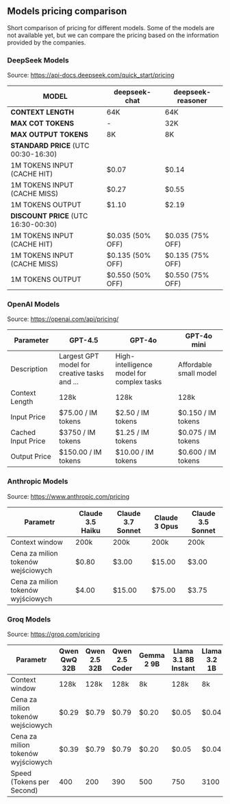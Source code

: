 ## Models pricing comparison

Short comparison of pricing for different models. Some of the models are not available yet, but we can compare the pricing based on the information provided by the companies.

### DeepSeek Models

Source: https://api-docs.deepseek.com/quick_start/pricing

| **MODEL**                              | **deepseek-chat** | **deepseek-reasoner** |
|----------------------------------------|-------------------|-----------------------|
| **CONTEXT LENGTH**                     | 64K               | 64K                   |
| **MAX COT TOKENS**                     | -                 | 32K                   |
| **MAX OUTPUT TOKENS**                  | 8K                | 8K                    |
| **STANDARD PRICE** (UTC 00:30-16:30)   |                   |                       |
| 1M TOKENS INPUT (CACHE HIT)            | $0.07             | $0.14                 |
| 1M TOKENS INPUT (CACHE MISS)           | $0.27             | $0.55                 |
| 1M TOKENS OUTPUT                       | $1.10             | $2.19                 |
| **DISCOUNT PRICE** (UTC 16:30-00:30)   |                   |                       |
| 1M TOKENS INPUT (CACHE HIT)            | $0.035 (50% OFF)  | $0.035 (75% OFF)      |
| 1M TOKENS INPUT (CACHE MISS)           | $0.135 (50% OFF)  | $0.135 (75% OFF)      |
| 1M TOKENS OUTPUT                       | $0.550 (50% OFF)  | $0.550 (75% OFF)      |

### OpenAI Models

Source: https://openai.com/api/pricing/

| Parameter            | GPT-4.5                                      | GPT-4o                                     | GPT-4o mini             |
|----------------------|----------------------------------------------|--------------------------------------------|-------------------------|
| Description          | Largest GPT model for creative tasks and ... | High-intelligence model for complex tasks  | Affordable small model  |
| Context Length       | 128k                                         | 128k                                       | 128k                    |
| Input Price          | $75.00 / IM tokens                           | $2.50 / IM tokens                          | $0.150 / IM tokens      |
| Cached Input Price   | $3750 / IM tokens                            | $1.25 / IM tokens                          | $0.075 / IM tokens      |
| Output Price         | $150.00 / IM tokens                          | $10.00 / IM tokens                         | $0.600 / IM tokens      |


### Anthropic Models


Source: https://www.anthropic.com/pricing

| **Parametr**                       | **Claude 3.5 Haiku** | **Claude 3.7 Sonnet** | **Claude 3 Opus** | **Claude 3.5 Sonnet** |
|------------------------------------|----------------------|-----------------------|-------------------|-----------------------|
| Context window                     | 200k                 | 200k                  | 200k              | 200k                  |
| Cena za milion tokenów wejściowych | $0.80                | $3.00                 | $15.00            | $3.00                 |
| Cena za milion tokenów wyjściowych | $4.00                | $15.00                | $75.00            | $3.75                 |


### Groq Models

Source: https://groq.com/pricing



| **Parametr**                       | **Qwen QwQ 32B** | **Qwen 2.5 32B** | **Qwen 2.5 Coder** | **Gemma 2 9B** | **Llama 3.1 8B Instant** | **Llama 3.2 1B** |
|------------------------------------|------------------|------------------|--------------------|----------------|--------------------------|------------------|
| Context window                     | 128k             | 128k             | 128k               | 8k             | 128k                     | 8k               |
| Cena za milion tokenów wejściowych | $0.29            | $0.79            | $0.79              | $0.20          | $0.05                    | $0.04            |
| Cena za milion tokenów wyjściowych | $0.39            | $0.79            | $0.79              | $0.20          | $0.05                    | $0.04            |
| Speed (Tokens per Second)          | 400              | 200              | 390                | 500            | 750                      | 3100             |

